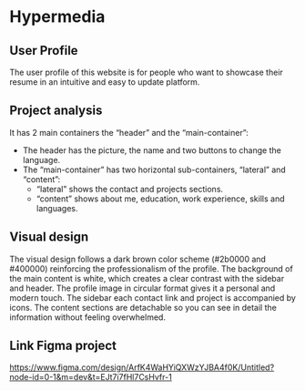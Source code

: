# Hypermedia
## User Profile
The user profile of this website is for people who want to showcase their resume in an intuitive and easy to update platform.
## Project analysis
It has 2 main containers the “header” and the “main-container”:
 - The header has the picture, the name and two buttons to change the language.
 - The “main-container” has two horizontal sub-containers, “lateral” and “content”:
   - “lateral” shows the contact and projects sections.
   - “content” shows about me, education, work experience, skills and languages.
## Visual design
The visual design follows a dark brown color scheme (#2b0000 and #400000) reinforcing the professionalism of the profile. The background of the main content is white, which creates a clear contrast with the sidebar and header. The profile image in circular format gives it a personal and modern touch. The sidebar each contact link and project is accompanied by icons. The content sections are detachable so you can see in detail the information without feeling overwhelmed.
## Link Figma project
https://www.figma.com/design/ArfK4WaHYiQXWzYJBA4f0K/Untitled?node-id=0-1&m=dev&t=EJt7i7fHl7CsHvfr-1
